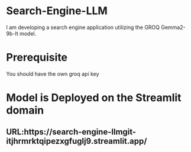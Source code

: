 # Search-Engine-LLM
I am developing a search engine application utilizing the GROQ Gemma2-9b-It model.
# Prerequisite
You should have the own groq api key

<h1>Model is Deployed on the Streamlit domain</h1>
<h2>URL:https://search-engine-llmgit-itjhrmrktqipezxgfuglj9.streamlit.app/</h2>
